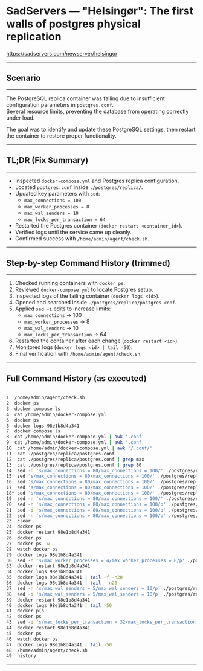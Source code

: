 # SadServers — "Helsingør": The first walls of postgres physical replication
https://sadservers.com/newserver/helsingor  

---

## Scenario
---
The PostgreSQL replica container was failing due to insufficient configuration parameters in `postgres.conf`.  
Several resource limits, preventing the database from operating correctly under load.  

The goal was to identify and update these PostgreSQL settings, then restart the container to restore proper functionality.  

---

## TL;DR (Fix Summary)
---
- Inspected `docker-compose.yml` and Postgres replica configuration.  
- Located `postgres.conf` inside `./postgres/replica/`.  
- Updated key parameters with `sed`:
  - `max_connections = 100`  
  - `max_worker_processes = 8`  
  - `max_wal_senders = 10`  
  - `max_locks_per_transaction = 64`  
- Restarted the Postgres container (`docker restart <container_id>`).  
- Verified logs until the service came up cleanly.  
- Confirmed success with `/home/admin/agent/check.sh`.  

---

## Step-by-step Command History (trimmed)
---
1. Checked running containers with `docker ps`.  
2. Reviewed `docker-compose.yml` to locate Postgres setup.  
3. Inspected logs of the failing container (`docker logs <id>`).  
4. Opened and searched inside `./postgres/replica/postgres.conf`.  
5. Applied `sed -i` edits to increase limits:
   - `max_connections` → 100  
   - `max_worker_processes` → 8  
   - `max_wal_senders` → 10  
   - `max_locks_per_transaction` → 64  
6. Restarted the container after each change (`docker restart <id>`).  
7. Monitored logs (`docker logs <id> | tail -50`).  
8. Final verification with `/home/admin/agent/check.sh`.  

---

## Full Command History (as executed)

```bash

1  /home/admin/agent/check.sh
2  docker ps
3  docker compose ls
4  cat /home/admin/docker-compose.yml
5  docker ps
6  docker logs 98e1b8d4a341
7  docker compose ls
8  cat /home/admin/docker-compose.yml | awk '.conf'
9  cat /home/admin/docker-compose.yml | awk '.conf'
10  cat /home/admin/docker-compose.yml | awk '/.conf/'
11  cat ./postgres/replica/postgres.conf
12  cat ./postgres/replica/postgres.conf | grep max
13  cat ./postgres/replica/postgres.conf | grep 80
14  sed -n 's/max_connections = 80/max_connections = 100/' ./postgres/replica/postgres.conf
15  sed 's/max_connections = 80/max_connections = 100/' ./postgres/replica/postgres.conf
16  sed 's/max_connections = 80/max_connections = 100/' ./postgres/replica/postgres.conf | sed -n '100'
17  sed 's/max_connections = 80/max_connections = 100/' ./postgres/replica/postgres.conf | sed -n '/100/'
18* sed 's/max_connections = 80/max_connections = 100/' ./postgres/replica/postgres.co
19  sed -n 's/max_connections = 80/max_connections = 100/' ./postgres/replica/postgres.conf
20  sed -n 's/max_connections = 80/max_connections = 100/p' ./postgres/replica/postgres.conf
21  sed -i 's/max_connections = 80/max_connections = 100/p' ./postgres/replica/postgres.conf
22  sed -n 's/max_connections = 80/max_connections = 100/p' ./postgres/replica/postgres.conf
23  clear
24  docker ps
25  docker restart 98e1b8d4a341
26  docker ps
27  docker ps -w
28  watch docker ps
29  docker logs 98e1b8d4a341
30  sed -n 's/max_worker_processes = 4/max_worker_processes = 8/p' ./postgres/replica/postgres.conf
33  docker restart 98e1b8d4a341
34  docker logs 98e1b8d4a341
35  docker logs 98e1b8d4a341 | tail -f -n20
36  docker logs 98e1b8d4a341 | tail  -n20
37  sed -n 's/max_wal_senders = 5/max_wal_senders = 10/p' ./postgres/replica/postgres.conf
38  sed -i 's/max_wal_senders = 5/max_wal_senders = 10/p' ./postgres/replica/postgres.conf
39  docker restart 98e1b8d4a341
40  docker logs 98e1b8d4a341 | tail -50
41  docker p[s
42  docker ps
43  sed -i 's/max_locks_per_transaction = 32/max_locks_per_transaction = 64/p' ./postgres/replica/postgres.conf
44  docker restart 98e1b8d4a341
45  docker ps
46  watch docker ps
47  docker logs 98e1b8d4a341 | tail -50
48  /home/admin/agent/check.sh
49  history
```
---